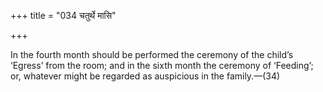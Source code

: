 +++
title = "034 चतुर्थे मासि"

+++

In the fourth month should be performed the ceremony of the child’s ‘Egress’ from the room; and in the sixth month the ceremony of ‘Feeding’; or, whatever might be regarded as auspicious in the family.—(34)